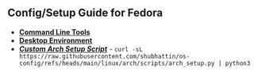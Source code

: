 ## Config/Setup Guide for Fedora

- **[Command Line Tools](./CLI.md)**
- **[Desktop Environment](./DE.md)**
- **_[Custom Arch Setup Script](./scripts/arch_setup.py)_** - `curl -sL https://raw.githubusercontent.com/shubhattin/os-config/refs/heads/main/linux/arch/scripts/arch_setup.py | python3`
